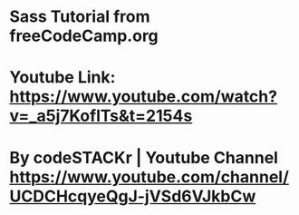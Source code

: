# Sass Tutorial from freeCodeCamp.org
# Youtube Link: https://www.youtube.com/watch?v=_a5j7KoflTs&t=2154s
# By codeSTACKr | Youtube Channel https://www.youtube.com/channel/UCDCHcqyeQgJ-jVSd6VJkbCw